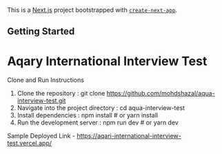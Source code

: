 This is a [Next.js](https://nextjs.org/) project bootstrapped with [`create-next-app`](https://github.com/vercel/next.js/tree/canary/packages/create-next-app).

## Getting Started

# Aqary International Interview Test
Clone and Run Instructions
1. Clone the repository : git clone https://github.com/mohdshazal/aqua-interview-test.git
2. Navigate into the project directory : cd aqua-interview-test
3. Install dependencies : npm install # or yarn install
4. Run the development server : npm run dev # or yarn dev

Sample Deployed Link - https://aqari-international-interview-test.vercel.app/



